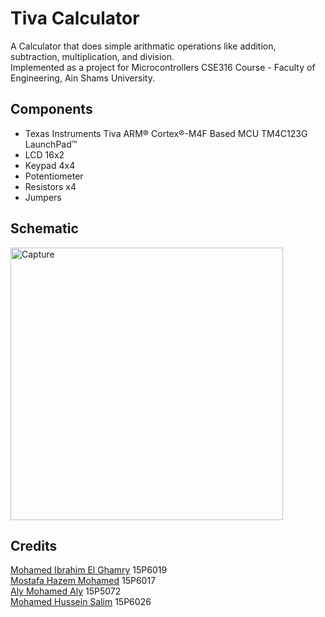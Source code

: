 # Tiva Calculator
A Calculator that does simple arithmatic operations like addition, subtraction, multiplication, and division.<br>
Implemented as a project for Microcontrollers CSE316 Course - Faculty of Engineering, Ain Shams University.

## Components
- Texas Instruments Tiva ARM® Cortex®-M4F Based MCU TM4C123G LaunchPad™
- LCD 16x2
- Keypad 4x4
- Potentiometer
- Resistors x4
- Jumpers

## Schematic
<img width="436" alt="Capture" src="https://user-images.githubusercontent.com/54285869/109093514-2bf47800-7721-11eb-92ad-226b34755f7e.PNG">


## Credits
[Mohamed Ibrahim El Ghamry](https://github.com/Ghamry0x1)		15P6019<br>
[Mostafa Hazem Mohamed](https://github.com/mostafa172)			15P6017<br>
[Aly Mohamed Aly](https://github.com/AlyMohamedAly)				15P5072<br>
[Mohamed Hussein Salim](https://github.com/mohamedhussein98)	15P6026<br>

